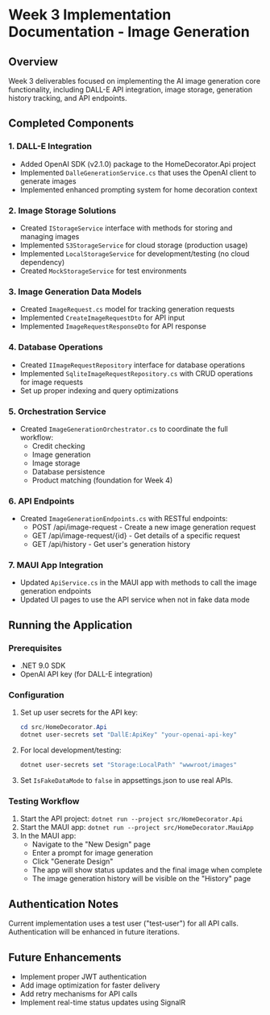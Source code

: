 # Week 3 Implementation Documentation - Image Generation

## Overview
Week 3 deliverables focused on implementing the AI image generation core functionality, including DALL-E API integration, image storage, generation history tracking, and API endpoints.

## Completed Components

### 1. DALL-E Integration
- Added OpenAI SDK (v2.1.0) package to the HomeDecorator.Api project
- Implemented `DalleGenerationService.cs` that uses the OpenAI client to generate images
- Implemented enhanced prompting system for home decoration context

### 2. Image Storage Solutions
- Created `IStorageService` interface with methods for storing and managing images
- Implemented `S3StorageService` for cloud storage (production usage)
- Implemented `LocalStorageService` for development/testing (no cloud dependency)
- Created `MockStorageService` for test environments

### 3. Image Generation Data Models
- Created `ImageRequest.cs` model for tracking generation requests
- Implemented `CreateImageRequestDto` for API input
- Implemented `ImageRequestResponseDto` for API response

### 4. Database Operations
- Created `IImageRequestRepository` interface for database operations
- Implemented `SqliteImageRequestRepository.cs` with CRUD operations for image requests
- Set up proper indexing and query optimizations

### 5. Orchestration Service
- Created `ImageGenerationOrchestrator.cs` to coordinate the full workflow:
  - Credit checking
  - Image generation
  - Image storage
  - Database persistence
  - Product matching (foundation for Week 4)

### 6. API Endpoints
- Created `ImageGenerationEndpoints.cs` with RESTful endpoints:
  - POST /api/image-request - Create a new image generation request
  - GET /api/image-request/{id} - Get details of a specific request
  - GET /api/history - Get user's generation history

### 7. MAUI App Integration
- Updated `ApiService.cs` in the MAUI app with methods to call the image generation endpoints
- Updated UI pages to use the API service when not in fake data mode

## Running the Application

### Prerequisites
- .NET 9.0 SDK
- OpenAI API key (for DALL-E integration)

### Configuration
1. Set up user secrets for the API key:
   ```powershell
   cd src/HomeDecorator.Api
   dotnet user-secrets set "DallE:ApiKey" "your-openai-api-key"
   ```

2. For local development/testing:
   ```powershell
   dotnet user-secrets set "Storage:LocalPath" "wwwroot/images"
   ```

3. Set `IsFakeDataMode` to `false` in appsettings.json to use real APIs.

### Testing Workflow
1. Start the API project: `dotnet run --project src/HomeDecorator.Api`
2. Start the MAUI app: `dotnet run --project src/HomeDecorator.MauiApp`
3. In the MAUI app:
   - Navigate to the "New Design" page
   - Enter a prompt for image generation
   - Click "Generate Design"
   - The app will show status updates and the final image when complete
   - The image generation history will be visible on the "History" page

## Authentication Notes
Current implementation uses a test user ("test-user") for all API calls.
Authentication will be enhanced in future iterations.

## Future Enhancements
- Implement proper JWT authentication
- Add image optimization for faster delivery
- Add retry mechanisms for API calls
- Implement real-time status updates using SignalR
